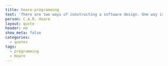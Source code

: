 ```yaml
---
title: hoare-programming
text: 'There are two ways of constructing a software design. One way is to make it so simple that there are obviously no deficiencies. And the other way is to make it so complicated that there are no obvious deficiencies.'
person: C.A.R. Hoare
layout: quote
header: no
show_meta: false
categories:
  - quotes
tags:
  - programming
  - Hoare
---
```

